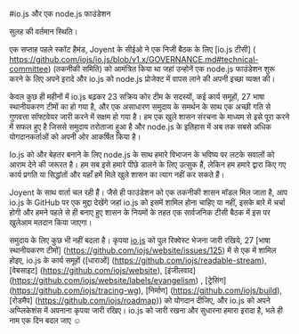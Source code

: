 #io.js और एक node.js फाउंडेशन

सुलह की वर्तमान स्थिति।

एक सप्ताह पहले स्कॉट हैमंड, Joyent के सीईओ ने एक निजी बैठक के लिए [io.js टीसी] ( https://github.com/iojs/io.js/blob/v1.x/GOVERNANCE.md#technical-committee) (तकनीकी समिति) को आमंत्रित किया था जहां उन्होनें एक node.js फाउंडेशन शुरू करने के लिए अपने इरादे और io.js को node.js प्रोजेक्ट में वापस लाने की अपनी इच्छा व्यक्त की।

केवल कुछ ही महीनों में io.js बढ़कर 23 सक्रिय कोर टीम के सदस्यों, कई कार्य समूहों, 27 भाषा स्थानीयकरण टीमों का हो गया है, और एक असाधारण समुदाय के समर्थन के साथ एक अच्छी गति से गुणवत्ता सॉफ्टवेयर जारी करने में सक्षम हो गया है। हम एक खुले शासन संरचना के माध्यम से इसे पूरा करने में सफल हुए है जिससे समुदाय तरोताजा हुआ है और node.js के इतिहास में अब तक सबसे अधिक योगदानकर्ताओं को अपनी ओर आकर्षित किया है।

Io.js को और बेहतर बनाने के लिए node.js के साथ हमारे विभाजन के भविष्य पर लटके सवालों को आराम देने की जरूरत है। हम सब इसे हमारे पीछे डालने के लिए उत्सुक हैं, लेकिन हम हमारे द्वारा किए गए कार्य प्रगति या सिद्धांतों और यहाँ हमें मिले खुले शासन का त्याग नहीं कर सकते हैं।

Joyent के साथ वार्ता चल रही हैं। जैसे ही फाउंडेशन को एक तकनीकी शासन मॉडल मिल जाता है, आप io.js के GitHub पर एक मुद्दा देखेंगे जहां io.js को इसमें शामिल होना चाहिए या नहीं, इसके बारे में चर्चा होगी और हमने पहले से ही बनाए हुए शासन के नियमों के तहत एक सार्वजनिक टीसी बैठक में इस पर खुलेआम मतदान किया जाएगा।

समुदाय के लिए कुछ भी नहीं बदला है। कृपया [io.js](https://github.com/iojs/io.js) को पुल रिक्वेस्ट भेजना जारी रखिये, 27 [भाषा स्थानीयकरण टीमों] (https://github.com/iojs/website/issues/125) में से एक में शामिल होइए, io.js के कार्य समूहों ([धाराओं] (https://github.com/iojs/readable-stream), [वेबसाइट] (https://github.com/iojs/website), [इंजीलवाद] (https://github.com/iojs/website/labels/evangelism) , [ट्रेसिंग] (https://github.com/iojs/tracing-wg), [निर्माण] (https://github.com/iojs/build), [रोडमैप] (https://github.com/iojs/roadmap)) को योगदान दीजिए, और io.js को अपने अप्प्लिकेशंस में अपनाना कृपया जारी रखिए।  io.js को जारी रखना और सुधारना हमारा इरादा है, भले ही नाम एक दिन बदल जाए ☺
